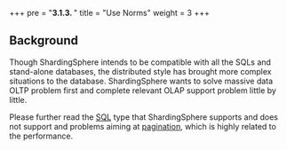 +++
pre = "<b>3.1.3. </b>"
title = "Use Norms"
weight = 3
+++

## Background

Though ShardingSphere intends to be compatible with all the SQLs and stand-alone databases, the distributed style has brought more complex situations to the database. ShardingSphere wants to solve massive data OLTP problem first and complete relevant OLAP support problem little by little.

Please further read the [SQL](/en/features/sharding/use-norms/sql) type that ShardingSphere supports and does not support and problems aiming at [pagination](/en/features/sharding/use-norms/pagination), which is highly related to the performance.
